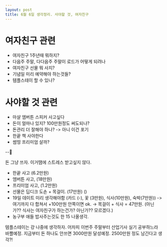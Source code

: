 ```yaml
---
layout: post
title: 6월 6일 생각정리. 사야할 것, 여자친구
---
```


# 여자친구 관련

- 여자친구 1주년때 뭐하지?
- 다음주 주말, 다다음주 주말이 로드가 어떻게 되려나
- 여자친구 선물 뭐 사지?
- 기념일 미리 예약해야 하는것들?
- 템플스테이 할 수 있나?

# 사야할 것 관련

- 마샬 엠버튼 스피커 사고싶다
- 돈이 얼마나 있지? 100만원정도 써도되나?
- 돈관리 더 잘해야 하나? -> 아니 이건 포기
- 한끝 책 사야한다
- 썸띵 프리미엄 살까?

--📧

돈 그냥 쓰자. 이거땜에 스트레스 받고싶지 않다.

- 한끝 사고 (6.2만원)
- 엠버튼 사고, (18만원)
- 프리미엄 사고, (1.2만원)
- 선물은 딥디크 도손 + 목걸이. (17만원) ()
- 19일 데이트 미리 생각해야함 (카드 (-), 꽃 (3만원), 식사(10만원), 숙박(7만원))
  -> 여기까지 다 합쳐서 +100만원 안쪽이면 ok.
  -> 목걸이 + 식사 = 47만원. (아닌가?? 식사는 여자친구가 하는건가? 아닌가?? 모르겠다.)
- 농구부 애들 밥사주는것도 한 15 나올생각.

템플스테이는 걍 나중에 생각하자.
어차피 이번주 주말부터 산업기사 실기 공부하느라 바쁠예정.
지금부터 돈 하나도 안쓰면 3000만원 달성예정. 2500만원 정도 남긴다고 생각?!
